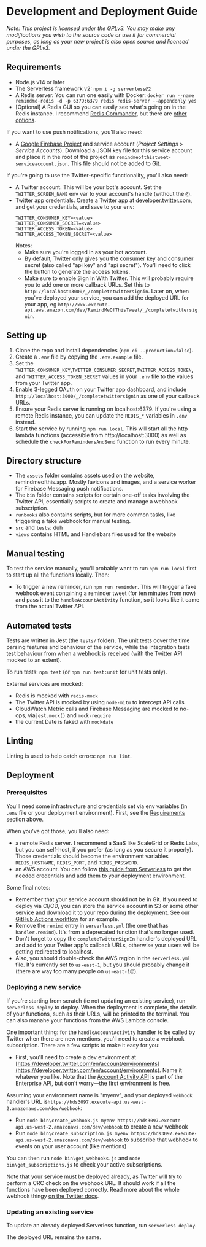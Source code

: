 # Development and Deployment Guide

*Note: This project is licensed under the [GPLv3](./LICENSE). You may make any modifications you wish to the source code or use it for commercial purposes, as long as your new project is also open source and licensed under the GPLv3.*

## Requirements
- Node.js v14 or later
- The Serverless framework v2: `npm i -g serverless@2`
- A Redis server. You can run one easily with Docker: `docker run --name remindme-redis -d -p 6379:6379 redis redis-server --appendonly yes`
- [Optional] A Redis GUI so you can easily see what's going on in the Redis instance. I recommend [Redis Commander](https://www.npmjs.com/package/redis-commander), but there are [other options](https://redislabs.com/blog/so-youre-looking-for-the-redis-gui/). 

If you want to use push notifications, you'll also need:
- A [Google Firebase Project](https://console.firebase.google.com/) and service account (_Project Settings_ > _Service Accounts_). Download a JSON key file for this service account and place it in the root of the project as `remindmeofthistweet-serviceaccount.json`. This file should not be added to Git.

If you're going to use the Twitter-specific functionality, you'll also need:
- A Twitter account. This will be your bot's account. Set the `TWITTER_SCREEN_NAME` env var to your account's handle (without the `@`).
- Twitter app credentials. Create a Twitter app at [developer.twitter.com](http://developer.twitter.com), and get your credentials, and save to your env:
  ```
  TWITTER_CONSUMER_KEY=<value>
  TWITTER_CONSUMER_SECRET=<value>
  TWITTER_ACCESS_TOKEN=<value>
  TWITTER_ACCESS_TOKEN_SECRET=<value>
  ```
  Notes:
  - Make sure you're logged in as your bot account.
  - By default, Twitter only gives you the consumer key and consumer secret (also called "api key" and "api secret"). You'll need to click the button to generate the access tokens.
  - Make sure to enable Sign In With Twitter. This will probably require you to add one or more callback URLs. Set this to `http://localhost:3000/_/completetwittersignin`. Later on, when you've deployed your service, you can add the deployed URL for your app, eg `http://xxx.execute-api.aws.amazon.com/dev/RemindMeOfThisTweet/_/completetwittersignin`.


## Setting up
1. Clone the repo and install dependencies (`npm ci --production=false`).
2. Create a `.env` file by copying the `.env.example` file.
3. Set the `TWITTER_CONSUMER_KEY`,`TWITTER_CONSUMER_SECRET`,`TWITTER_ACCESS_TOKEN`, and `TWITTER_ACCESS_TOKEN_SECRET` values in your `.env` file to the values from your Twitter app.
4. Enable 3-legged OAuth on your Twitter app dashboard, and include `http://localhost:3000/_/completetwittersignin` as one of your callback URLs.
5. Ensure your Redis server is running on localhost:6379. If you're using a remote Redis instance, you can update the `REDIS_*` variables in `.env` instead.
6. Start the service by running `npm run local`. This will start all the http  lambda functions (accessible from http://localhost:3000) as well as schedule the `checkForRemindersAndSend` function to run every minute.

## Directory structure
- The `assets` folder contains assets used on the website, remindmeofthis.app. Mostly favicons and images, and a service worker for Firebase Messaging push notifications.
- The `bin` folder contains scripts for certain one-off tasks involving the Twitter API, essentially scripts to create and manage a webhook subscription.
- `runbooks` also contains scripts, but for more common tasks, like triggering a fake webhook for manual testing.
- `src` and `tests`: duh
- `views` contains HTML and Handlebars files used for the website

## Manual testing
To test the service manually, you'll probably want to run `npm run local` first to start up all the functions locally. Then:

- To trigger a new reminder, run `npm run reminder`. This will trigger a fake webhook event containing a reminder tweet (for ten minutes from now) and pass it to the `handleAccountActivity` function, so it looks like it came from the actual Twitter API.

## Automated tests
Tests are written in Jest (the `tests/` folder). The unit tests cover the time parsing features and behaviour of the service, while the integration tests test behaviour from when a webhook is received (with the Twitter API mocked to an extent).

To run tests: `npm test` (or `npm run test:unit` for unit tests only).

External services are mocked:
- Redis is mocked with `redis-mock`
- The Twitter API is mocked by using `node-mitm` to intercept APi calls
- CloudWatch Metric calls and Firebase Messaging are mocked to no-ops, via`jest.mock()` and `mock-require`
- the current Date is faked with `mockdate`

## Linting
Linting is used to help catch errors: `npm run lint`.

## Deployment
### Prerequisites
You'll need some infrastructure and credentials set via env variables (in `.env` file or your deployment environment). First, see the [Requirements](#requirements) section above.

When you've got those, you'll also need:
- a remote Redis server. I recommend a SaaS like ScaleGrid or Redis Labs, but you can self-host, if you prefer (as long as you secure it properly). Those credentials should become the environment variables `REDIS_HOSTNAME`, `REDIS_PORT`, and `REDIS_PASSWORD`.
- an AWS account. You can follow [this guide from Serverless](https://www.serverless.com/framework/docs/providers/aws/guide/credentials/) to get the needed credentials and add them to your deployment environment.

Some final notes:
- Remember that your service account should not be in Git. If you need to deploy via CI/CD, you  can store the service account in S3 or some other service and download it to your repo during the deployment. See our [GitHub Actions workflow](./.github/workflows/deploy.yml) for an example.
- Remove the `remind` entry in `serverless.yml` (the one that has `handler.remind`). It's from a deprecated function that's no longer used.
- Don't forget to copy the `completeTwitterSignIn` handler's deployed URL and add to your Twiter app's callback URLs, otherwise your users will be getting redirected to localhost.
- Also, you should double-check the AWS region in the `serverless.yml` file. It's currently set to `us-east-1`, but you should probably change it (there are way too many people on `us-east-1`🙄).

### Deploying a new service
If you're starting from scratch (ie not updating an existing service), run `serverless deploy` to deploy. When the deployment is complete, the details of your functions, such as their URLs, will be printed to the terminal. You can also manahe your functions from the AWS Lambda console.

One important thing: for the `handleAccountActivity` handler to be called by Twitter when there are new mentions, you'll need to create a webhook subscription. There are a few scripts to make it easy for you:
- First, you'll need to create a dev environment at [https://developer.twitter.com/en/account/environments](https://developer.twitter.com/en/account/environments). Name it whatever you like. Note that the [Account Activity API](https://developer.twitter.com/en/docs/twitter-api/enterprise/account-activity-api/overview) is part of the Enterprise API, but don't worry—the first environment is free.

Assuming your environment name is "myenv", and your deployed `webhook` handler's URL is`https://hds3097.execute-api.us-west-2.amazonaws.com/dev/webhook`:
- Run `node bin\create_webhook.js myenv https://hds3097.execute-api.us-west-2.amazonaws.com/dev/webhook` to create a new webhook
- Run `node bin\create_subscription.js myenv https://hds3097.execute-api.us-west-2.amazonaws.com/dev/webhook` to subscribe that webhook to events on your user account (like mentions)

You can then run `node bin\get_webhooks.js` and `node bin\get_subscriptions.js` to check your active subscriptions. 

Note that your service must be deployed already, as Twitter will try to perform a CRC check on the webhook URL. It should work if all the functions have been deployed correctly. Read more about the whole webhook thingy [on the Twitter docs](https://developer.twitter.com/en/docs/twitter-api/enterprise/account-activity-api/quick-start/enterprise-account-activity-api).

### Updating an existing service
To update an already deployed Serverless function, run `serverless deploy`.

The deployed URL remains the same.
